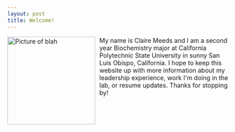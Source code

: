 ```yaml
---
layout: post
title: Welcome!
---
```

<img src="{{site.baseurl}}/images/CMEEDS.jpg" alt="Picture of blah" width="200" style="float: left; margin-top: 0px; margin-right: 10px" />
 My name is Claire Meeds and I am a second year Biochemistry major at California Polytechnic State University in sunny San Luis Obispo, California. I hope to keep this website up with more information about my leadership experience, work I'm doing in the lab, or resume updates. Thanks for stopping by!
